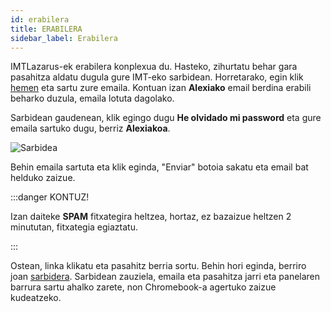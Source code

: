```yaml
---
id: erabilera
title: ERABILERA
sidebar_label: Erabilera
---
```


IMTLazarus-ek erabilera konplexua du. Hasteko, zihurtatu behar gara pasahitza aldatu dugula gure IMT-eko sarbidean. Horretarako, egin klik [hemen](https://kirikino.imtlazarus.com/lazarus/recoverypass.php) eta sartu zure emaila. Kontuan izan **Alexiako** email berdina erabili beharko duzula, emaila lotuta dagolako.
 
Sarbidean gaudenean, klik egingo dugu **He olvidado mi password** eta gure emaila sartuko dugu, berriz **Alexiakoa**.
 
![Sarbidea]([https://i.ibb.co/qrRrZK2/Captura-de-Pantalla-2022-05-25-a-las-22-40-58.png](https://rix.dev/i/iu7xIJ.png))

Behin emaila sartuta eta klik eginda, "Enviar" botoia sakatu eta email bat helduko zaizue.

:::danger KONTUZ!

Izan daiteke **SPAM** fitxategira heltzea, hortaz, ez bazaizue heltzen 2 minututan, fitxategia egiaztatu.

:::

Ostean, linka klikatu eta pasahitz berria sortu. Behin hori eginda, berriro joan [sarbidera](https://kirikino.imtlazarus.com/lazarus). Sarbidean zauziela, emaila eta pasahitza jarri eta panelaren barrura sartu ahalko zarete, non Chromebook-a agertuko zaizue kudeatzeko.
